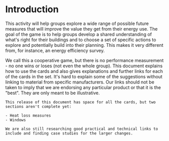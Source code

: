 # Introduction  

This activity will  help groups explore a wide range of possible future measures that will improve the value they get from their energy use. The goal of the game is to help groups develop a shared understanding of what's right for their buildings and to choose a set of specific actions to explore and potentially build into their planning.  This makes it very different from, for instance, an energy efficiency survey.  

We call this a cooperative game, but there is no performance measurement - no one wins or loses (not even the whole group). This document explains how to use the cards and also gives explanations and further links for each of the cards in the set.  It's hard to explain some of the suggestions without linking to material from specific manufacturers.  Our links should not be taken to imply that we are endorsing any particular product or that it is the "best".  They are only meant to be illustrative.

```{admonition} Work in Progress
This release of this document has space for all the cards, but two sections aren't complete yet: 

- Heat loss measures
- Windows

We are also still researching good practical and technical links to include and finding case studies for the larger changes.
```
